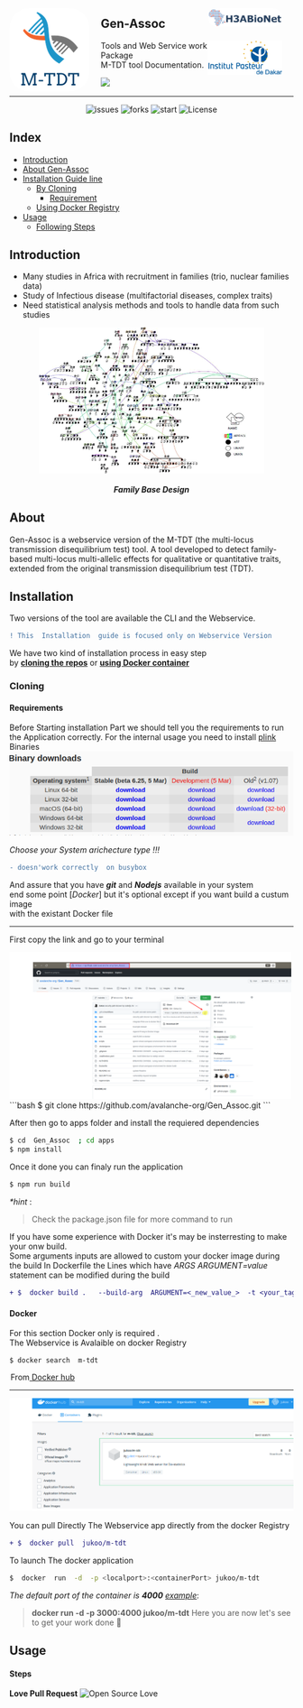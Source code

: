 <img src="images/mtdtlogobgTransparent.png" width=""  height="" alt="mtdtlogo" style="margin-right:20px;border-radius:35px"  align="left"/><img src="images/h3abionetafrica.png" width="132"  height="" alt="h3abionet" style="margin-right:20px;border-radius:35px"  align="right"/>
<div>
<h2>Gen-Assoc</h2>
<img src="images/institupasteurdk.png" width="132"  height="" alt="instituPasteurDk" style="margin-right:20px"  align="right"/>
<div>
<p>Tools and Web Service work Package<br>
M-TDT tool Documentation. 
  
 <a href="https://github.com/avalanche-org/Gen_Assoc"><img src ='https://img.shields.io/badge/Gen--Assoc-m--TDT-teal?style=for-the-badge&logo=appveyor'/></a><p>
</div>
<hr>
<div align="center">
<img src="https://img.shields.io/github/issues/avalanche-org/Gen_Assoc?style=flat-square" alt="issues"/>
<img src="https://img.shields.io/github/forks/avalanche-org/Gen_Assoc?style=flat-square" alt="forks"/>
<img src="https://img.shields.io/github/stars/avalanche-org/Gen_Assoc?style=flat-square" alt="start"/>
<img src="https://img.shields.io/github/license/avalanche-org/Gen_Assoc?style=flat-square" alt="License"/>
</div> 
  
  
## Index
* [Introduction](#Introduction)
* [About Gen-Assoc](#About)
* [Installation Guide line](#Installation)
	* [By Cloning](#Cloning) 
		* [Requirement](#Requirements)
	* [Using Docker Registry](#Docker)
* [Usage](#Usage)	
	* [Following Steps](#Steps)
## Introduction
* Many studies in Africa with recruitment in families (trio, nuclear families data)
* Study of Infectious disease (multifactorial diseases, complex traits)
* Need statistical analysis methods and tools to handle data from such studies

<div align="center">
<img src="images/familybasedesignTransparent.png" alt="FamilyBaseDesign" align="center" width="400"/>
<h5> Family Base Design </h5>
</div> 

##  About 
Gen-Assoc  is a  webservice version of the M-TDT (the multi-locus transmission disequilibrium test) tool. A tool developed to detect family-based multi-locus multi-allelic effects for qualitative or quantitative traits, extended from the original transmission disequilibrium test (TDT). 
##  Installation 
<span class="bg-info">Two versions of the tool are available  the CLI and the Webservice.</span>
 
 ```diff 
 ! This  Installation  guide is focused only on Webservice Version
 ```
 
 We  have two kind of installation  process in easy step  
 by <u>**cloning the repos**</u> or <u>**using  Docker container**</u> 
 
 ### Cloning
 #### Requirements
 Before  Starting  installation Part we should  tell you   the requirements to run  the Application 
 correctly.
 For the internal usage you need  to  install  [plink](https://www.cog-genomics.org/plink)  Binaries 
 ![plink binary](images/plinkbinloc.png) 
 
 *Choose your System  arichecture  type !!!* 
  
 ```diff 
 - doesn'work correctly  on busybox  
 ```
 
 And assure  that  you  have  **_git_**  and **_Nodejs_** available  in  your system  
 end  some point [_Docker_]   but it's  optional  except  if   you want build a custum image  
 with  the  existant Docker file  
  
 --- 
 First  copy the  link  and go to your terminal 
 
 <img src="images/cloning.png" width="500" alt="start"/>
 ```bash 
 $  git clone https://github.com/avalanche-org/Gen_Assoc.git
 ``` 
 
 After then go to apps folder   and  install the requiered dependencies  
 
 ```bash  
 $ cd  Gen_Assoc  ; cd apps 
 $ npm install
 ``` 
Once   it done  you can finaly run the application  
```bash
$ npm run build 
```
 _*hint_ :
 > Check  the  package.json file  for more  command to  run
 
If you have some experience with  Docker it's may be insterresting to make your onw build.  
Some  arguments inputs are allowed to custom your docker image during the  build 
In  Dockerfile  the  Lines which  have   *ARGS ARGUMENT=value*  statement  can be modified during the build 
```diff 
+ $  docker build .   --build-arg  ARGUMENT=<_new_value_>  -t <your_tag_name>
```
#### Docker 
For  this  section  Docker  only is required .  
The  Webservice  is Avalaible  on docker Registry  
``` 
$ docker search  m-tdt   
```  
 <figcaption>
 <legend> From<a href="https://hub.docker.com/search?q=m-tdt&type=image"> Docker hub</a></legend>
 <hr>
 <img src="images/dockerRistryfound.png" width="600"  alt="GA-dockerhubRegistry">
 </figcaption>
 
 You  can pull   Directly   The  Webservice app  directly  from the docker  Registry 
```diff
+ $  docker pull  jukoo/m-tdt
```
 
To  launch  The  docker application 
```bash
$  docker  run  -d  -p <localport>:<containerPort> jukoo/m-tdt  
```
_The default port of  the container is **4000**_ 
<u>_example_</u>: 
>  **docker run  -d  -p 3000:4000  jukoo/m-tdt**
Here you are  now  let's see  to get your work done :rocket: 
##  Usage 
#### Steps
**Love  Pull Request** 
![Open Source Love](https://badges.frapsoft.com/os/v3/open-source.png?v=103)
